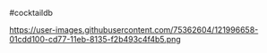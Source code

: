 #cocktaildb


https://user-images.githubusercontent.com/75362604/121996658-01cdd100-cd77-11eb-8135-f2b493c4f4b5.png
